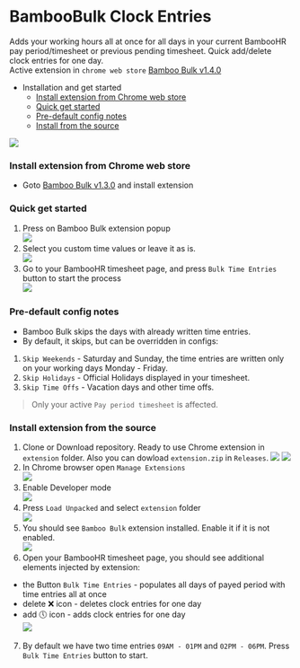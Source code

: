 # BambooBulk Clock Entries

Adds your working hours all at once for all days in your current BambooHR pay period/timesheet or previous pending timesheet. Quick add/delete clock entries for one day.  
Active extension in `chrome web store` [Bamboo Bulk v1.4.0](https://chromewebstore.google.com/detail/bamboo-bulk/eamnacflhenaamlhfammimplkgjhfdci)
<!-- TOC -->
* Installation and get started
    * [Install extension from Chrome web store](#install-from-chrome-web-store)
    * [Quick get started](#quick-get-started)
    * [Pre-default config notes](#predefault-config-notes)
    * [Install from the source](#install-extension-from-the-source)
<!-- TOC -->
![](assets/social_preview.png)

<a name="install-from-chrome-web-store"></a>
### Install extension from Chrome web store
- Goto [Bamboo Bulk v1.3.0](https://chromewebstore.google.com/detail/bamboo-bulk/eamnacflhenaamlhfammimplkgjhfdci) and install extension

<a name="quick-get-started"></a>
### Quick get started
1) Press on Bamboo Bulk extension popup    
   ![](assets/_7_press_bamboo_bulk_ext.png)
2) Select you custom time values or leave it as is.   
   ![](assets/social_preview.png)
3) Go to your BambooHR timesheet page, and press `Bulk Time Entries` button to start the process    
   ![](assets/functionality2.gif)

<a name="predefault-config-notes"></a>  
### Pre-default config notes
- Bamboo Bulk skips the days with already written time entries.
- By default, it skips, but can be overridden in configs:
1) `Skip Weekends` - Saturday and Sunday, the time entries are written only on your working days Monday - Friday.
2) `Skip Holidays` - Official Holidays displayed in your timesheet.
3) `Skip Time Offs` - Vacation days and other time offs.

> Only your active `Pay period timesheet` is affected.

<a name="install-from-the-source"></a>
### Install extension from the source 

1) Clone or Download repository. Ready to use Chrome extension in `extension` folder.
Also you can dowload `extension.zip` in `Releases`.
![](assets/_1_1_download.png)
![](assets/_1_download.png)
2) In Chrome browser open `Manage Extensions`  
![](assets/_2_open_manage_extensions.png)
3) Enable Developer mode  
![](assets/_3_enable_developer_mode.png)
4) Press `Load Unpacked` and select `extension` folder  
![](assets/_4_load_unpacked.png)
5) You should see `Bamboo Bulk` extension installed. Enable it if it is not enabled.  
![](assets/_5_bambooBulk_installed.png)
6) Open your BambooHR timesheet page, you should see additional elements injected by extension:    
- the Button `Bulk Time Entries` - populates all days of payed period with time entries all at once
- delete ❌ icon - deletes clock entries for one day
- add 🕔 icon - adds clock entries for one day  
  ![](assets/_6_bamboo_bulk_and_one_day_btns.png)
7) By default we have two time entries `09AM - 01PM` and `02PM - 06PM`. 
Press `Bulk Time Entries` button to start.


